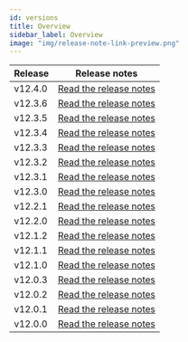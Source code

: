 ```yaml
---
id: versions
title: Overview
sidebar_label: Overview
image: "img/release-note-link-preview.png"
---
```

| Release | Release notes                              |
|---------|--------------------------------------------|
| v12.4.0 | [Read the release notes](/v12/v12.4.0.md) |
| v12.3.6 | [Read the release notes](/v12/v12.3.6.md) |
| v12.3.5 | [Read the release notes](/v12/v12.3.5.md) |
| v12.3.4 | [Read the release notes](/v12/v12.3.4.md) |
| v12.3.3 | [Read the release notes](/v12/v12.3.3.md) |
| v12.3.2 | [Read the release notes](/v12/v12.3.2.md) |
| v12.3.1 | [Read the release notes](/v12/v12.3.1.md) |
| v12.3.0 | [Read the release notes](/v12/v12.3.0.md) |
| v12.2.1 | [Read the release notes](/v12/v12.2.1.md) |
| v12.2.0 | [Read the release notes](/v12/v12.2.0.md) |
| v12.1.2 | [Read the release notes](/v12/v12.1.2.md) |
| v12.1.1 | [Read the release notes](/v12/v12.1.1.md) |
| v12.1.0 | [Read the release notes](/v12/v12.1.0.md) |
| v12.0.3 | [Read the release notes](/v12/v12.0.3.md) |
| v12.0.2 | [Read the release notes](/v12/v12.0.2.md) |
| v12.0.1 | [Read the release notes](/v12/v12.0.1.md) |
| v12.0.0 | [Read the release notes](/v12/v12.0.0.md) |
